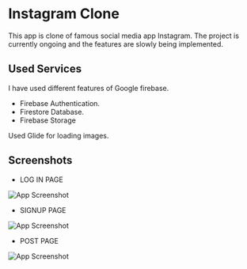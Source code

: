 
# Instagram Clone

This app is clone of famous social media app Instagram. The project is currently ongoing and the features are slowly being implemented.


## Used Services
I have used different features of Google firebase.               
* Firebase Authentication.
* Firestore Database.   
* Firebase Storage

Used Glide for loading images.
## Screenshots


* LOG IN PAGE

![App Screenshot](https://firebasestorage.googleapis.com/v0/b/healthcheck-c7fab.appspot.com/o/images%2Floginpage.png?alt=media&token=90c1bf52-98b1-44f5-8aca-89fe0cd96084)

* SIGNUP PAGE

![App Screenshot](https://firebasestorage.googleapis.com/v0/b/healthcheck-c7fab.appspot.com/o/images%2FScreenshot%202022-12-24%20at%209.23.45%20PM.png?alt=media&token=a7f34e04-3e5b-43fa-a491-61b7ea47da02)

* POST PAGE

![App Screenshot](https://firebasestorage.googleapis.com/v0/b/healthcheck-c7fab.appspot.com/o/images%2FScreenshot%202022-12-24%20at%209.31.35%20PM.png?alt=media&token=ff84eea5-fadf-48bd-b78e-41ea9f96c086)
